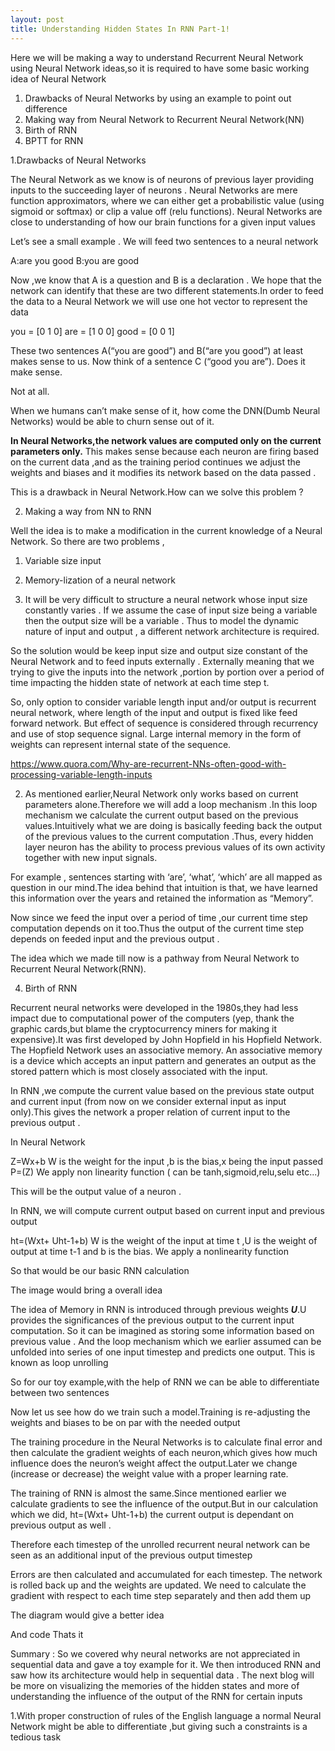 ```yaml
---
layout: post
title: Understanding Hidden States In RNN Part-1!
---
```


Here we will be making a way to understand Recurrent Neural Network using Neural Network ideas,so it is required to have some basic working idea of Neural Network

1. Drawbacks of Neural Networks by using an example to point out difference 
2. Making way from Neural Network to Recurrent Neural Network(NN) 
3. Birth of RNN
4. BPTT for RNN

1.Drawbacks of Neural Networks

The Neural Network as we know is of neurons of previous layer providing inputs to the succeeding layer of neurons . Neural Networks are mere function approximators, where we can either get a probabilistic value (using sigmoid or softmax) or clip a value off (relu functions).
Neural Networks are close to understanding of how our brain functions for a given input values

Let’s see a small example .
We will feed two sentences to a neural network 

A:are you good
B:you are good 

Now ,we know that A is a question and B is a declaration . We hope that the network can identify that these are two different statements.In order to feed the data to a Neural Network we will use one hot vector to represent the data 

you = [0 1 0]
are = [1 0 0]
good = [0 0 1] 


These two sentences A(“you are good”) and B(“are you good”) at least makes sense to us. Now think of a sentence C (“good you are”). Does it make sense. 

Not at all.

When we humans can’t make sense of it, how come the DNN(Dumb Neural Networks) would be able to churn sense out of it. 

 **In Neural Networks,the network values are computed only on the current parameters only.** This makes sense because each neuron are firing based on the current data ,and as the training period continues we adjust the weights and biases and it modifies its network based on the data passed .




This is a drawback in Neural Network.How can we solve this problem ?

2. Making a way from NN to RNN

Well the idea is to make a modification in the current knowledge of a Neural Network.
 So there are two problems ,

1.  Variable size input 
2.  Memory-lization of a neural network 

1. It will be very difficult to structure a neural network  whose input size constantly varies .  If we assume the case of input size being a variable then the output size will be a variable . Thus to model the dynamic nature of input and output , a different network architecture is required.

So the solution would be keep input size and output size constant  of the Neural Network and to feed inputs externally . Externally meaning that we trying to give the inputs into the network ,portion by portion over a period of time impacting the hidden state of network at each time step t.


So, only option to consider variable length input and/or output is recurrent neural network, where length of the input and output is fixed like feed forward network. But effect of sequence is considered through recurrency and use of stop sequence signal. Large internal memory in the form of weights can represent internal state of the sequence.

https://www.quora.com/Why-are-recurrent-NNs-often-good-with-processing-variable-length-inputs


2. As mentioned earlier,Neural Network only works based on current parameters alone.Therefore we will add a loop mechanism .In this loop mechanism we calculate the current output based on the previous values.Intuitively  what we are doing is  basically  feeding back the output of the previous values to the current computation .Thus, every hidden layer neuron has the ability to process previous values of its own activity together with new input signals.
	
For example , sentences starting with ‘are’, ‘what’, ‘which’ are all mapped as question in our mind.The idea behind that intuition is that, we have learned this information over the years and retained the information as “Memory”.


Now since we feed the input over a period of time ,our current time step computation depends on it too.Thus the output of the current time step depends on feeded input and the previous output .


The idea which we made till now is a pathway from Neural Network to Recurrent Neural Network(RNN).

4. Birth of RNN

Recurrent neural networks were developed in the 1980s,they had less impact due to computational power of the computers (yep, thank the graphic cards,but blame the cryptocurrency miners for making it expensive).It was first developed by John Hopfield in his Hopfield Network. The Hopfield Network uses an associative memory. An associative memory is a device which accepts an input pattern and generates an output as the stored pattern which is most closely associated with the input.

In RNN ,we compute the current value based on the previous state output and current input (from now on we consider external input as input only).This gives the network a proper relation of current input to the previous output .

In Neural Network 

Z=Wx+b       W is the weight for the input ,b is the bias,x being the input passed  
P=(Z)          We apply non linearity function ( can be tanh,sigmoid,relu,selu etc...)

This will be the output value of a neuron .

In RNN, we will compute current output based on current input and previous output 

ht=(Wxt+ Uht-1+b)  W is the weight of the input at time t ,U is the weight of output at time t-1 and b is the bias. We apply a nonlinearity function   


So that would be our basic RNN calculation 

The image would bring a overall idea


The idea of Memory in RNN is introduced through previous weights ***U***.U provides the significances of the previous output to the current input computation.
So it can be imagined as storing some information based on previous value .
And the loop mechanism which we earlier assumed can be unfolded into series of one input  timestep and predicts one output. This is known as loop unrolling 



So for our toy example,with the help of RNN we can be able to differentiate between two sentences 



Now let us see how do we train such a model.Training is re-adjusting the weights and biases to be on par with the needed output 

The training procedure in the Neural Networks is to calculate final error and then calculate the gradient weights of each neuron,which gives how much influence does the neuron’s weight affect the output.Later we change (increase or decrease) the weight value with a proper learning rate.

The training of RNN is almost the same.Since  mentioned earlier we calculate gradients to see the influence of the output.But in our calculation which we did, ht=(Wxt+ Uht-1+b)  the current output is dependant on previous output as well .

Therefore each timestep of the unrolled recurrent neural network can be seen as an additional input of the previous output timestep 

Errors are then calculated and accumulated for each timestep. The network is rolled back up and the weights are updated. We need to calculate the gradient with respect to each time step separately and then add them up





The diagram would give a better idea 




And code 
Thats it 



Summary :
So we covered why neural networks are not appreciated in sequential data and gave a toy example for it. We then introduced RNN and saw how its architecture would help in sequential data . The next blog will be more on visualizing the memories of the hidden states and more of understanding the influence of the output of the RNN for certain inputs

1.With proper construction of rules of the English language a normal Neural Network might be able to differentiate ,but giving such a constraints is a tedious task


